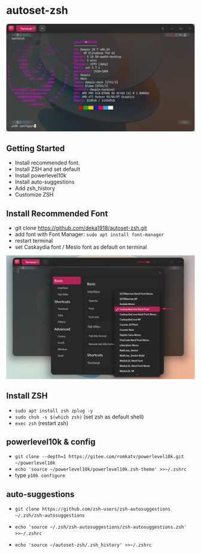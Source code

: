 # autoset-zsh

![cover](https://github.com/deka1918/autoset-zsh/blob/main/image/p10k.png?raw=true)

## Getting Started

- Install recommended font.
- Install ZSH and set default
- Install powerlevel10k
- Install auto-suggestions
- Add zsh_history
- Customize ZSH 

## Install Recommended Font

- git clone https://github.com/deka1918/autoset-zsh.git 
- add font with Font Manager: `sudo apt install font-manager`
- restart terminal
- set Caskaydia font / Meslo font as default on terminal


![image](https://raw.githubusercontent.com/deka1918/autoset-zsh/main/image/dp.png)


## Install ZSH

- `sudo apt install zsh zplug -y`
- `sudo chsh -s $(which zsh)` (set zsh as default shell)
- `exec zsh` (restart zsh)

## powerlevel10k & config

- `git clone --depth=1 https://gitee.com/romkatv/powerlevel10k.git ~/powerlevel10k`
- `echo 'source ~/powerlevel10k/powerlevel10k.zsh-theme' >>~/.zshrc`
- type `p10k configure`


## auto-suggestions

- `git clone https://github.com/zsh-users/zsh-autosuggestions ~/.zsh/zsh-autosuggestions`
- `echo 'source ~/.zsh/zsh-autosuggestions/zsh-autosuggestions.zsh' >>~/.zshrc`

- `echo 'source ~/autoset-zsh/.zsh_history' >>~/.zshrc`

